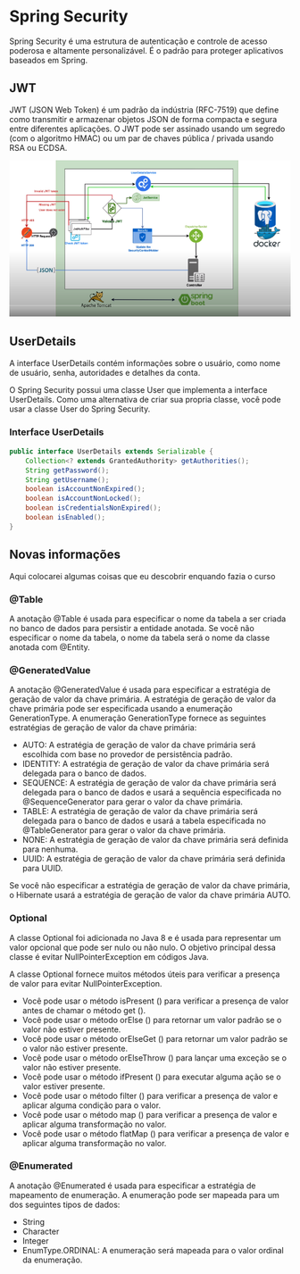# Spring Security
Spring Security é uma estrutura de autenticação e controle de acesso poderosa e altamente personalizável. É o padrão para proteger aplicativos baseados em Spring.

## JWT
JWT (JSON Web Token) é um padrão da indústria (RFC-7519) que define como transmitir e armazenar objetos JSON de forma compacta e segura entre diferentes aplicações. O JWT pode ser assinado usando um segredo (com o algoritmo HMAC) ou um par de chaves pública / privada usando RSA ou ECDSA.

<img src="Capturar.PNG" alt="Project logo">

## UserDetails
A interface UserDetails contém informações sobre o usuário, como nome de usuário, senha, autoridades e detalhes da conta.

O Spring Security possui uma classe User que implementa a interface UserDetails. Como uma alternativa de criar sua propria classe, você pode usar a classe User do Spring Security.

### Interface UserDetails
```java
public interface UserDetails extends Serializable {
    Collection<? extends GrantedAuthority> getAuthorities();
    String getPassword();
    String getUsername();
    boolean isAccountNonExpired();
    boolean isAccountNonLocked();
    boolean isCredentialsNonExpired();
    boolean isEnabled();
}
```    

## Novas informações
Aqui colocarei algumas coisas que eu descobrir enquando fazia o curso

### @Table
A anotação @Table é usada para especificar o nome da tabela a ser criada no banco de dados para persistir a entidade anotada. Se você não especificar o nome da tabela, o nome da tabela será o nome da classe anotada com @Entity.

### @GeneratedValue
A anotação @GeneratedValue é usada para especificar a estratégia de geração de valor da chave primária. A estratégia de geração de valor da chave primária pode ser especificada usando a enumeração GenerationType. A enumeração GenerationType fornece as seguintes estratégias de geração de valor da chave primária:

- AUTO: A estratégia de geração de valor da chave primária será escolhida com base no provedor de persistência padrão.
- IDENTITY: A estratégia de geração de valor da chave primária será delegada para o banco de dados.
- SEQUENCE: A estratégia de geração de valor da chave primária será delegada para o banco de dados e usará a sequência especificada no @SequenceGenerator para gerar o valor da chave primária.
- TABLE: A estratégia de geração de valor da chave primária será delegada para o banco de dados e usará a tabela especificada no @TableGenerator para gerar o valor da chave primária.
- NONE: A estratégia de geração de valor da chave primária será definida para nenhuma.
- UUID: A estratégia de geração de valor da chave primária será definida para UUID.

Se você não especificar a estratégia de geração de valor da chave primária, o Hibernate usará a estratégia de geração de valor da chave primária AUTO.

### Optional
A classe Optional foi adicionada no Java 8 e é usada para representar um valor opcional que pode ser nulo ou não nulo. O objetivo principal dessa classe é evitar NullPointerException em códigos Java. 

A classe Optional fornece muitos métodos úteis para verificar a presença de valor para evitar NullPointerException. 

- Você pode usar o método isPresent () para verificar a presença de valor antes de chamar o método get (). 
- Você pode usar o método orElse () para retornar um valor padrão se o valor não estiver presente. 
- Você pode usar o método orElseGet () para retornar um valor padrão se o valor não estiver presente. 
- Você pode usar o método orElseThrow () para lançar uma exceção se o valor não estiver presente. 
- Você pode usar o método ifPresent () para executar alguma ação se o valor estiver presente. 
- Você pode usar o método filter () para verificar a presença de valor e aplicar alguma condição para o valor. 
- Você pode usar o método map () para verificar a presença de valor e aplicar alguma transformação no valor. 
- Você pode usar o método flatMap () para verificar a presença de valor e aplicar alguma transformação no valor.

### @Enumerated
A anotação @Enumerated é usada para especificar a estratégia de mapeamento de enumeração. A enumeração pode ser mapeada para um dos seguintes tipos de dados:

- String
- Character
- Integer
- EnumType.ORDINAL: A enumeração será mapeada para o valor ordinal da enumeração.